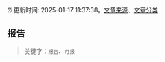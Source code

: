 :alarm_clock: 更新时间: 2025-01-17 11:37:38。[文章来源](/README.md)、[文章分类](/TAGS.md)

## 报告


> 关键字：`报告`、`月报`



